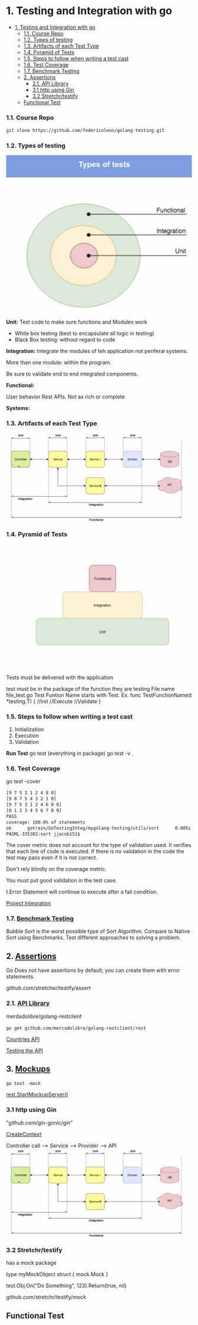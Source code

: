 # 1. Testing and Integration with go

<!-- TOC -->

- [1. Testing and Integration with go](#1-testing-and-integration-with-go)
    - [1.1. Course Repo](#11-course-repo)
    - [1.2. Types of testing](#12-types-of-testing)
    - [1.3. Artifacts of each Test Type](#13-artifacts-of-each-test-type)
    - [1.4. Pyramid of Tests](#14-pyramid-of-tests)
    - [1.5. Steps to follow when writing a test cast](#15-steps-to-follow-when-writing-a-test-cast)
    - [1.6. Test Coverage](#16-test-coverage)
    - [1.7. Benchmark Testing](#17-benchmark-testing)
  - [2. Assertions](#2-assertions)
    - [2.1. API Library](#21-api-library)
    - [3.1 http using Gin](#31-http-using-gin)
    - [3.2 Stretchr/testify](#32-stretchrtestify)
  - [Functional Test](#functional-test)

<!-- /TOC -->

### 1.1. Course Repo

```sh
git clone https://github.com/federicoleon/golang-testing.git
```

### 1.2. Types of testing

![TestType](Resources/TestTypes.png)

**Unit:** Test code to make sure functions and Modules work

- White box testing (best to encapsulate all logic in testing)
- Black Box testing: without regard to code

**Integration:** Integrate the modules of teh application not periferal systems.

More than one module: within the program.

Be sure to validate end to end integrated components.

**Functional:**

User behavior
Rest APIs.
Not as rich or complete

**Systems:**

### 1.3. Artifacts of each Test Type

![TestType](Resources/ArtifactsofTypes.png)

### 1.4. Pyramid of Tests

![Pyramid](Resources/Pyramid.png)

Tests must be delivered with the application

test must be in the package of the function they are testing
File name file_test.go
Test Funtion Name starts with Test. Ex.
func TestFunctionName(t *testing.T) {
    //Init
    //Execute
    //Validate
}

### 1.5. Steps to follow when writing a test cast

1. Initialization
2. Execution
3. Validation

**Run Test**
go test (everything in package)
go test -v .

### 1.6. Test Coverage

go test -cover

```PASML-335382:sort jjacob151$ go test -cover
[9 7 5 3 1 2 4 8 0]
[9 8 7 5 4 3 2 1 0]
[9 7 5 3 1 2 4 6 8 0]
[0 1 2 3 4 5 6 7 8 9]
PASS
coverage: 100.0% of statements
ok      gotrain/GoTestingInteg/mygolang-testing/utils/sort      0.005s
PASML-335382:sort jjacob151$
```

The cover metric does not account for the type of validation used.
It verifies that each line of code is executed.
If there is no validation in the code the test may pass even if it is not correct.

Don't rely blindly on the coverage metric.

You must put good validation in the test case.

t.Error Statement will continue to execute after a fail condition.

[Project Integration](mygolang-testing/IntegrationTest.md)

### 1.7. [Benchmark Testing](mygolang-testing/BenchmarkTest.md)

Bubble Sort is the worst possible type of Sort Algorithm. Compare to Native Sort using Benchmarks.
Test different approaches to solving a problem.

## 2. [Assertions](https://drive.google.com/file/d/1r5q5i1sATsP510TCInQ6FhPjWbXVMUyt/view?usp=sharing)

Go Does not have assertions by default; you can create them with error statements.

github.com/stretcher/testify/assert

### 2.1. [API Library](mygolangTesting/api/domain/locations/providerlocations/scenarios.md)

merdadolibre/golang-restclient

```go get github.com/mercadolibre/golang-restclient/rest```

[Countries API](https://api.mercadolibre.com/countries)

[Testing the API](mygolang-testing/api/domain/locations/providerlocations/provider_locations_test.go)

## 3. [Mockups](https://github.com/mercadolibre/golang-restclient/#mockups)

```go test -mock```

[rest.StartMockupServer()](mygolangTesting/api/domain/locations/providerlocations/provider_locations_test.go)

### 3.1 http using Gin
"github.com/gin-gonic/gin"


[CreateContext](mygolangTesting/api/controllers/controller_locations_test.go)

Controller call --> Service --> Provider --> API
![Controller call --> Service --> Provider --> API](Resources/ArtifactsofTypes.png)

### 3.2 Stretchr/testify
has a mock package

type myMockObject struct {
    mock.Mock
}

test.Obj.On("Do Something", 123).Return(true, nil)

github.com/stretchr/testify/mock

## Functional Test